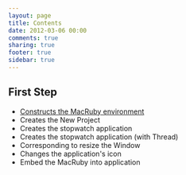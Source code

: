 ```yaml
---
layout: page
title: Contents
date: 2012-03-06 00:00
comments: true
sharing: true
footer: true
sidebar: true
---
```


## First Step
- [Constructs the MacRuby environment](/blog/2012/03/09/intro-install/)
- Creates the New Project
- Creates the stopwatch application
- Creates the stopwatch application (with Thread)
- Corresponding to resize the Window
- Changes the application's icon
- Embed the MacRuby into application
